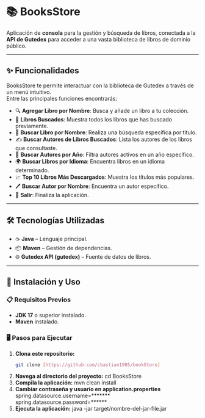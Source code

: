 # 📚 BooksStore

Aplicación de **consola** para la gestión y búsqueda de libros, conectada a la **API de Gutedex** para acceder a una vasta biblioteca de libros de dominio público.

---

## ✨ Funcionalidades

BooksStore te permite interactuar con la biblioteca de Gutedex a través de un menú intuitivo.  
Entre las principales funciones encontrarás:

- 🔍 **Agregar Libro por Nombre**: Busca y añade un libro a tu colección.
- 📜 **Libros Buscados**: Muestra todos los libros que has buscado previamente.
- 🎯 **Buscar Libro por Nombre**: Realiza una búsqueda específica por título.
- ✍️ **Buscar Autores de Libros Buscados**: Lista los autores de los libros que consultaste.
- 📅 **Buscar Autores por Año**: Filtra autores activos en un año específico.
- 🌍 **Buscar Libros por Idioma**: Encuentra libros en un idioma determinado.
- 📈 **Top 10 Libros Más Descargados**: Muestra los títulos más populares.
- 🖊️ **Buscar Autor por Nombre**: Encuentra un autor específico.
- 🚪 **Salir**: Finaliza la aplicación.

---

## 🛠️ Tecnologías Utilizadas

- ☕ **Java** – Lenguaje principal.
- 📦 **Maven** – Gestión de dependencias.
- 🌐 **Gutedex API (gutedex)** – Fuente de datos de libros.

---

## 🚀 Instalación y Uso

### 📋 Requisitos Previos

- **JDK 17** o superior instalado.
- **Maven** instalado.

### 🖥️ Pasos para Ejecutar

1. **Clona este repositorio:**
      ```bash
   git clone [https://github.com/cbastian1985/bookStore]
2. **Navega al directorio del proyecto:**
   cd
   BooksStore
3. **Compila la aplicación:**
   mvn clean install
4. **Cambiar contraseña y usuario en application.properties**
   spring.datasource.username=*******
    spring.datasource.password=******
5. **Ejecuta la aplicación:**
   java -jar target/nombre-del-jar-file.jar

   




